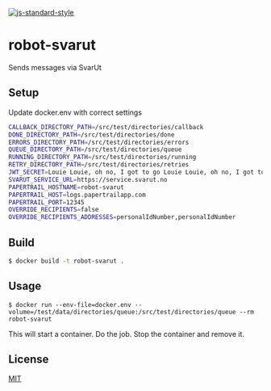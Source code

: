 [![js-standard-style](https://img.shields.io/badge/code%20style-standard-brightgreen.svg?style=flat)](https://github.com/feross/standard)

# robot-svarut

Sends messages via SvarUt

## Setup

Update docker.env with correct settings

```bash
CALLBACK_DIRECTORY_PATH=/src/test/directories/callback
DONE_DIRECTORY_PATH=/src/test/directories/done
ERRORS_DIRECTORY_PATH=/src/test/directories/errors
QUEUE_DIRECTORY_PATH=/src/test/directories/queue
RUNNING_DIRECTORY_PATH=/src/test/directories/running
RETRY_DIRECTORY_PATH=/src/test/directories/retries
JWT_SECRET=Louie Louie, oh no, I got to go Louie Louie, oh no, I got to go
SVARUT_SERVICE_URL=https://service.svarut.no
PAPERTRAIL_HOSTNAME=robot-svarut
PAPERTRAIL_HOST=logs.papertrailapp.com
PAPERTRAIL_PORT=12345
OVERRIDE_RECIPIENTS=false
OVERRIDE_RECIPIENTS_ADDRESSES=personalIdNumber,personalIdNumber
```

## Build

```bash
$ docker build -t robot-svarut .
```

## Usage

```
$ docker run --env-file=docker.env --volume=/test/data/directories/queue:/src/test/directories/queue --rm robot-svarut
```

This will start a container. Do the job. Stop the container and remove it.

## License

[MIT](LICENSE)
